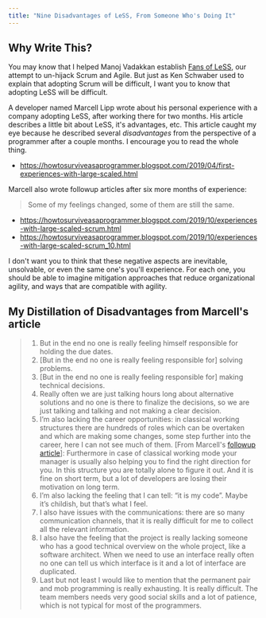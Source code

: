 ```yaml
---
title: "Nine Disadvantages of LeSS, From Someone Who's Doing It"
---
```

## Why Write This?
You may know that I helped Manoj Vadakkan establish [Fans of LeSS](https://fansofless.com), our attempt to un-hijack Scrum and Agile.  But just as Ken Schwaber used to explain that adopting Scrum will be difficult, I want you to know that adopting LeSS will be difficult.

A developer named Marcell Lipp wrote about his personal experience with a company adopting LeSS, after working there for two months.  His article describes a little bit about LeSS, it's advantages, etc.  This article caught my eye because he described several *disadvantages* from the perspective of a programmer after a couple months.  I encourage you to read the whole thing.

* <https://howtosurviveasaprogrammer.blogspot.com/2019/04/first-experiences-with-large-scaled.html>

Marcell also wrote followup articles after six more months of experience:

> Some of my feelings changed, some of them are still the same.

* <https://howtosurviveasaprogrammer.blogspot.com/2019/10/experiences-with-large-scaled-scrum.html>
* <https://howtosurviveasaprogrammer.blogspot.com/2019/10/experiences-with-large-scaled-scrum_10.html>

I don't want you to think that these negative aspects are inevitable, unsolvable, or even the same one's you'll experience.  For each one, you should be able to imagine mitigation approaches that reduce organizational agility, and ways that are compatible with agility.

## My Distillation of Disadvantages from Marcell's article

> 1. But in the end no one is really feeling himself responsible for holding the due dates.
> 2. \[But in the end no one is really feeling responsible for\] solving problems.
> 3. \[But in the end no one is really feeling responsible for\] making technical decisions.
> 4. Really often we are just talking hours long about alternative solutions and no one is there to finalize the decisions, so we are just talking and talking and not making a clear decision.
> 5. I’m also lacking the career opportunities: in classical working structures there are hundreds of roles which can be overtaken and which are making some changes, some step further into the career, here I can not see much of them.  \[From Marcell's [followup article](https://howtosurviveasaprogrammer.blogspot.com/2019/10/experiences-with-large-scaled-scrum.html)\]: Furthermore in case of classical working mode your manager is usually also helping you to find the right direction for you. In this structure you are totally alone to figure it out.  And it is fine on short term, but a lot of developers are losing their motivation on long term.
> 6. I’m also lacking the feeling that I can tell: “it is my code”. Maybe it’s childish, but that’s what I feel.
> 7. I also have issues with the communications: there are so many communication channels, that it is really difficult for me to collect all the relevant information.
> 8. I also have the feeling that the project is really lacking someone who has a good technical overview on the whole project, like a software architect. When we need to use an interface really often no one can tell us which interface is it and a lot of interface are duplicated.
> 9. Last but not least I would like to mention that the permanent pair and mob programming is really exhausting. It is really difficult. The team members needs very good social skills and a lot of patience, which is not typical for most of the programmers.
